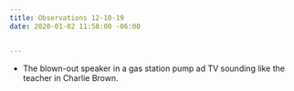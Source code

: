 ```yaml
---
title: Observations 12-10-19
date: 2020-01-02 11:58:00 -06:00


---
```


- The blown-out speaker in a gas station pump ad TV sounding like the teacher in Charlie Brown.